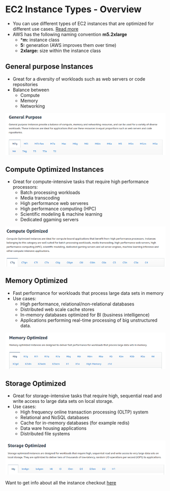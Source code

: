 # EC2 Instance Types - Overview

- You can use different types of EC2 instances that are optimized for different use cases. [Read more](https://aws.amazon.com/ec2/instance-types/)
-  AWS has the following naming convention **m5.2xlarge**
    * ***m:** instance class
    * **5:** generation (AWS improves them over time)
    * **2xlarge:** size within the instance class 


## General purpose Instances 
- Great for a diversity of workloads such as web servers or code repositories
- Balance between
    * Compute
    * Memory
    * Networking 

![General Purpose Enstance Types](Assets/general-purpose-instances.png)

## Compute Optimized Instances 
- Great for compute-intensive tasks that require high performance processors:
    *  Batch processing workloads
    * Media transcoding
    * High performance web serveres
    * High performance computing (HPC)
    * Scientific modeling & machine learning 
    * Dedicated ggaming servers 

![Compute Optimized](Assets/compute_optimized.png)

## Memory Optimized
- Fast performance for workloads that process large data sets in memory 
- Use cases:
    * High performance, relational/non-relational databases
    * Distributed web scale cache stores
    * In-memory databases optimized for BI (business intelligence)
    * Applications performing real-time processing of big unstructured data.

![Memory Optimized](Assets/memory-optimized.png)

## Storage Optimized 
- Great for storage-intensive tasks that require high, sequential read and write access to large data sets on local storage.
- Use cases:
    * High frequency online transaction processing (OLTP) system
    * Relational and NoSQL databases
    * Cache for in-memory databases (for example redis)
    * Data ware housing applications
    * Distributed file systems

![Storage Optimizes instance](Assets/Storage_optimized.png)

Want to get info about all the instance checkout [here](https://instances.vantage.sh/)

